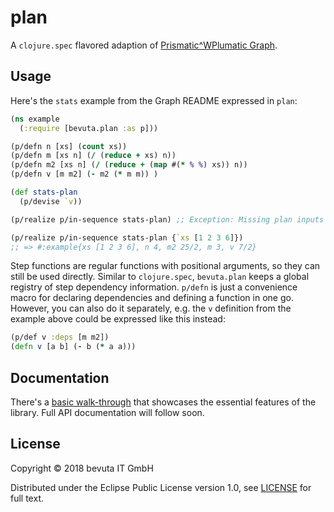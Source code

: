 # plan

A `clojure.spec` flavored adaption of
[Prismatic^WPlumatic Graph](https://github.com/plumatic/plumbing).

## Usage

Here's the `stats` example from the Graph README expressed in `plan`:

```clojure
(ns example
  (:require [bevuta.plan :as p]))

(p/defn n [xs] (count xs))
(p/defn m [xs n] (/ (reduce + xs) n))
(p/defn m2 [xs n] (/ (reduce + (map #(* % %) xs)) n))
(p/defn v [m m2] (- m2 (* m m)) )

(def stats-plan
  (p/devise `v))

(p/realize p/in-sequence stats-plan) ;; Exception: Missing plan inputs {:missing (example/xs)}

(p/realize p/in-sequence stats-plan {`xs [1 2 3 6]})
;; => #:example{xs [1 2 3 6], n 4, m2 25/2, m 3, v 7/2}
```

Step functions are regular functions with positional arguments, so
they can still be used directly. Similar to `clojure.spec`,
`bevuta.plan` keeps a global registry of step dependency
information. `p/defn` is just a convenience macro for declaring
dependencies and defining a function in one go. However, you can also
do it separately, e.g. the `v` definition from the example above could
be expressed like this instead:
 
```clojure
(p/def v :deps [m m2])
(defn v [a b] (- b (* a a)))
```

## Documentation

There's a [basic walk-through](doc/basics.org) that showcases the
essential features of the library. Full API documentation will follow
soon.

## License

Copyright © 2018 bevuta IT GmbH

Distributed under the Eclipse Public License version 1.0, see
[LICENSE]() for full text.
